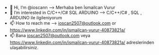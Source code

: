 - 👋 Hi, I’m @ioscann -->  Merhaba ben İsmailcan Vurur
- 👀 I’m interested in C/C++/C# SQL ARDUINO  -->  C/C++/C# , SQL , ARDUINO ile ilgileniyorum
- 📫 How to reach me --> ioscan2507@outlook.com or https://www.linkedin.com/in/ismailcan-vurur-40873821a/ 
- 📫 Bana ioscan2507@outlook.com veya https://www.linkedin.com/in/ismailcan-vurur-40873821a/ adreslerinden ulaşabilirsiniz.                    

<!---
ioscann/ioscann is a ✨ special ✨ repository because its `README.md` (this file) appears on your GitHub profile.
You can click the Preview link to take a look at your changes.
--->
